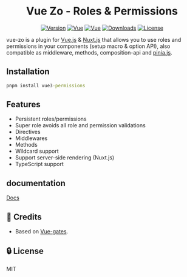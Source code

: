 
<h1 align="center" style="text-align:center">Vue Zo - Roles & Permissions</h1>

<p align="center">
  <a href="https://www.npmjs.com/package/vue-zo"><img src="https://img.shields.io/npm/v/vue-zo.svg" alt="Version"></a>
  <a href="https://vuejs.org/"><img src="https://badgen.net/badge/Vue/2.x/cyan" alt="Vue"></a>
  <a href="https://vuejs.org/"><img src="https://badgen.net/badge/Vue/3.x/cyan" alt="Vue"></a>
  <a href="https://www.npmjs.com/package/vue-zo"><img src="https://img.shields.io/npm/dm/vue-zo.svg" alt="Downloads"></a>
  <a href="LICENSE"><img src="https://img.shields.io/npm/l/vue-zo.svg" alt="License"></a>
</p>

vue-zo is a plugin for [Vue.js](https://vuejs.org/) & [Nuxt.js](https://nuxtjs.org/) that allows you to use roles and permissions in your components (setup macro & option API), also compatible as middleware, methods, composition-api and [pinia.js](https://pinia.vuejs.org/).

## Installation

```cmd
pnpm install vue3-permissions
```
## Features

- Persistent roles/permissions
- Super role avoids all role and permission validations
- Directives
- Middlewares
- Methods
- Wildcard support
- Support server-side rendering (Nuxt.js)
- TypeScript support

## documentation
[Docs](https://github.com/raizdev/vue3-permissions/tree/master/docs)

## 🙈 Credits

- Based on [Vue-gates](https://github.com/williamcruzme/vue-gates).

## 🔒 License

MIT
